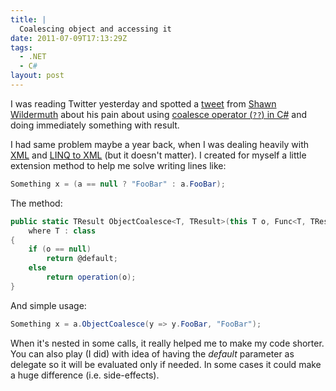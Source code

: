 ```yaml
---
title: |
  Coalescing object and accessing it
date: 2011-07-09T17:13:29Z
tags:
  - .NET
  - C#
layout: post
---
```

I was reading Twitter yesterday and spotted a [tweet][1] from [Shawn Wildermuth][2] about his pain about using [coalesce operator (`??`) in C#][3] and doing immediately something with result.

I had same problem maybe a year back, when I was dealing heavily with [XML][4] and [LINQ to XML][5] (but it doesn't matter). I created for myself a little extension method to help me solve writing lines like:

```csharp
Something x = (a == null ? "FooBar" : a.FooBar);
```

The method:

```csharp
public static TResult ObjectCoalesce<T, TResult>(this T o, Func<T, TResult> operation, TResult @default)
	where T : class
{
	if (o == null)
		return @default;
	else
		return operation(o);
}
```

And simple usage:

```csharp
Something x = a.ObjectCoalesce(y => y.FooBar, "FooBar");
```

When it's nested in some calls, it really helped me to make my code shorter. You can also play (I did) with idea of having the _default_ parameter as delegate so it will be evaluated only if needed. In some cases it could make a huge difference (i.e. side-effects).

[1]: http://twitter.com/#!/ShawnWildermuth/status/89422296879603713
[2]: http://wildermuth.com/
[3]: http://msdn.microsoft.com/en-us/library/ms173224.aspx
[4]: http://www.w3.org/XML/
[5]: http://msdn.microsoft.com/en-us/library/bb387098.aspx
